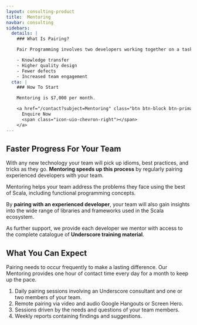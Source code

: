 ```yaml
---
layout: consulting-product
title:  Mentoring
navbar: consulting
sidebars:
  details: |
    ### What Is Pairing?

    Pair Programming involves two developers working together on a task, giving:

    - Knowledge transfer
    - Higher quality design
    - Fewer defects
    - Increased team engagement
  cta: |
    ### How To Start

    Mentoring is $7,000 per month.

    <a href="/contact?subject=Mentoring" class="btn btn-block btn-primary">
      Enquire Now
      <span class="icon-uio-chevron-right"></span>
    </a>
---
```


## Faster Progress For Your Team

With any new technology your team will pick up idioms, best practices, and tricks as they go. **Mentoring speeds up this process** by regularly pairing experienced developers with your team.

Mentoring helps your team address the problems they face using the best of Scala, including functional programming concepts.

By **pairing with an experienced developer**, your team will also gain insights into the wide range of libraries and frameworks used in the Scala ecosystem.

As further support, we provide each developer we mentor with access to the complete catalogue of **Underscore training material**.

## What You Can Expect

Pairing needs to occur frequently to make a lasting difference. Our Mentoring provides one hour of contact time every day for a month to keep up the pace.

1. Daily pairing sessions involving an Underscore consultant and one or two members of your team.
2. Remote pairing via video and audio Google Hangouts or Screen Hero.
3. Sessions driven by the needs and questions of your team members.
4. Weekly reports containing findings and suggestions.
